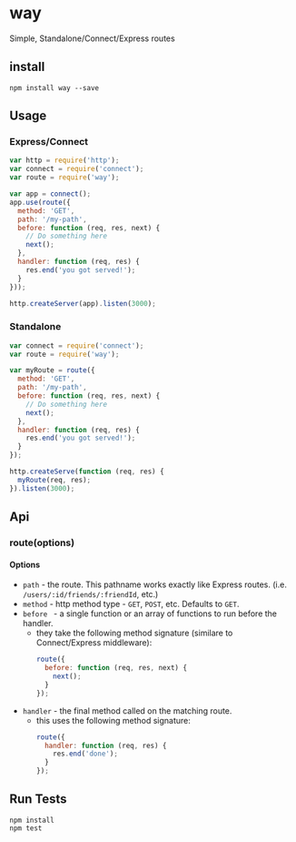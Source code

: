 # way

Simple, Standalone/Connect/Express routes

## install

```
npm install way --save
```

## Usage

### Express/Connect

```js
var http = require('http');
var connect = require('connect');
var route = require('way');

var app = connect();
app.use(route({
  method: 'GET',
  path: '/my-path',
  before: function (req, res, next) {
    // Do something here
    next();
  },
  handler: function (req, res) {
    res.end('you got served!');
  }
}));

http.createServer(app).listen(3000);
```

### Standalone

```js
var connect = require('connect');
var route = require('way');

var myRoute = route({
  method: 'GET',
  path: '/my-path',
  before: function (req, res, next) {
    // Do something here
    next();
  },
  handler: function (req, res) {
    res.end('you got served!');
  }
});

http.createServe(function (req, res) {
  myRoute(req, res);
}).listen(3000);

```

## Api

### route(options)

#### Options

* `path` - the route. This pathname works exactly like Express routes. (i.e. `/users/:id/friends/:friendId`, etc.)
* `method` - http method type - `GET`, `POST`, etc. Defaults to `GET`.
* `before ` - a single function or an array of functions to run before the handler.
  * they take the following method signature (similare to Connect/Express middleware):
    ```js
    route({
      before: function (req, res, next) {
        next();
      }
    });
    ```
* `handler` - the final method called on the matching route.
  * this uses the following method signature:
    ```js
    route({
      handler: function (req, res) {
        res.end('done');
      }
    });
    ```
  
## Run Tests

```
npm install
npm test
```